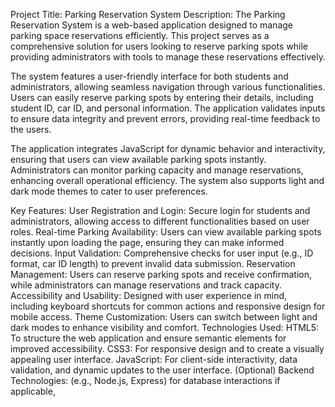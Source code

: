 Project Title: Parking Reservation System
Description:
The Parking Reservation System is a web-based application designed to manage parking space reservations efficiently. This project serves as a comprehensive solution for users looking to reserve parking spots while providing administrators with tools to manage these reservations effectively.

The system features a user-friendly interface for both students and administrators, allowing seamless navigation through various functionalities. Users can easily reserve parking spots by entering their details, including student ID, car ID, and personal information. The application validates inputs to ensure data integrity and prevent errors, providing real-time feedback to the users.

The application integrates JavaScript for dynamic behavior and interactivity, ensuring that users can view available parking spots instantly. Administrators can monitor parking capacity and manage reservations, enhancing overall operational efficiency. The system also supports light and dark mode themes to cater to user preferences.

Key Features:
User Registration and Login: Secure login for students and administrators, allowing access to different functionalities based on user roles.
Real-time Parking Availability: Users can view available parking spots instantly upon loading the page, ensuring they can make informed decisions.
Input Validation: Comprehensive checks for user input (e.g., ID format, car ID length) to prevent invalid data submission.
Reservation Management: Users can reserve parking spots and receive confirmation, while administrators can manage reservations and track capacity.
Accessibility and Usability: Designed with user experience in mind, including keyboard shortcuts for common actions and responsive design for mobile access.
Theme Customization: Users can switch between light and dark modes to enhance visibility and comfort.
Technologies Used:
HTML5: To structure the web application and ensure semantic elements for improved accessibility.
CSS3: For responsive design and to create a visually appealing user interface.
JavaScript: For client-side interactivity, data validation, and dynamic updates to the user interface.
(Optional) Backend Technologies: (e.g., Node.js, Express) for database interactions if applicable, 
